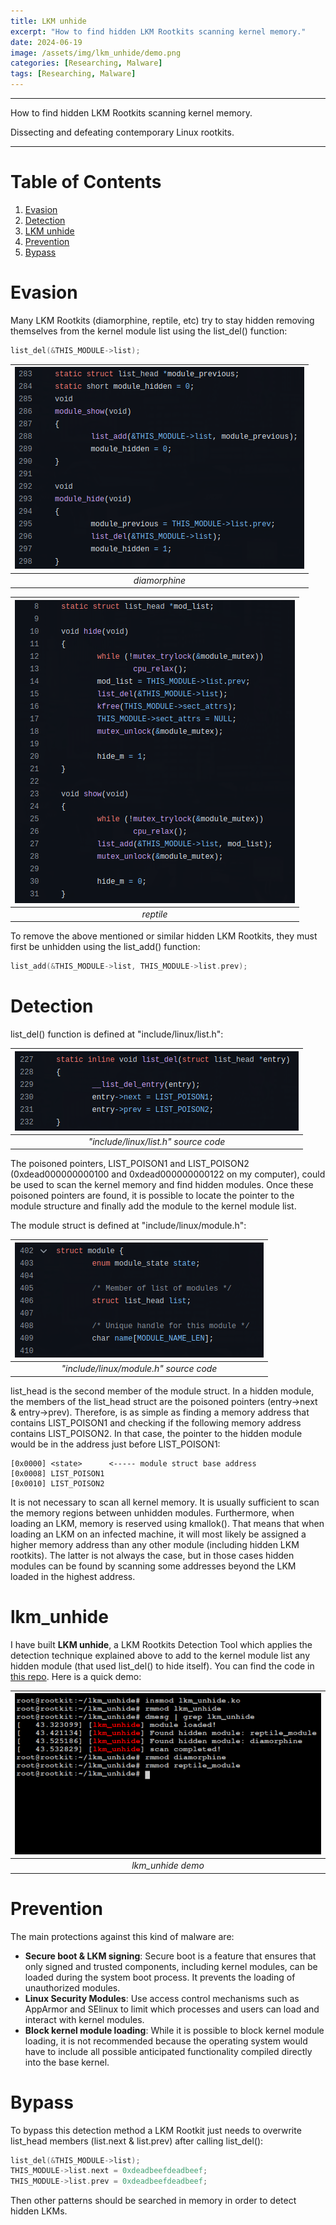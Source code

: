 ```yaml
---
title: LKM unhide
excerpt: "How to find hidden LKM Rootkits scanning kernel memory."
date: 2024-06-19
image: /assets/img/lkm_unhide/demo.png
categories: [Researching, Malware]
tags: [Researching, Malware]
---
```

---

How to find hidden LKM Rootkits scanning kernel memory.

Dissecting and defeating contemporary Linux rootkits.

---

# Table of Contents
1. [Evasion](#evasion)
2. [Detection](#detection)
3. [LKM unhide](#lkm_unhide)
4. [Prevention](#prevention)
5. [Bypass](#bypass)


# Evasion

Many LKM Rootkits (diamorphine, reptile, etc) try to stay hidden removing themselves from the kernel module list using the list_del() function:
```c
list_del(&THIS_MODULE->list);
```

| ![](/assets/img/lkm_unhide/diamorphine_list_del.png) |
|:--:|
| *diamorphine* |

| ![](/assets/img/lkm_unhide/reptile_list_del.png) |
|:--:|
| *reptile* |

To remove the above mentioned or similar hidden LKM Rootkits, they must first be unhidden using the list_add() function:
```c
list_add(&THIS_MODULE->list, THIS_MODULE->list.prev);
```  


# Detection

list_del() function is defined at "include/linux/list.h":

| ![](/assets/img/lkm_unhide/source_list_del.png) |
|:--:|
| *"include/linux/list.h" source code* |

The poisoned pointers, LIST_POISON1 and LIST_POISON2 (0xdead000000000100 and 0xdead000000000122 on my computer), could be used to scan the kernel memory and find hidden modules. Once these poisoned pointers are found, it is possible to locate the pointer to the module structure and finally add the module to the kernel module list.

The module struct is defined at "include/linux/module.h":

| ![](/assets/img/lkm_unhide/struct_module.png) |
|:--:|
| *"include/linux/module.h" source code* |

list_head is the second member of the module struct. In a hidden module, the members of the list_head struct are the poisoned pointers (entry->next & entry->prev). Therefore, is as simple as finding a memory address that contains LIST_POISON1 and checking if the following memory address contains LIST_POISON2. In that case, the pointer to the hidden module would be in the address just before LIST_POISON1:
```
[0x0000] <state>      <----- module struct base address
[0x0008] LIST_POISON1
[0x0010] LIST_POISON2
```

It is not necessary to scan all kernel memory. It is usually sufficient to scan the memory regions between unhidden modules. Furthermore, when loading an LKM, memory is reserved using kmallok(). That means that when loading an LKM on an infected machine, it will most likely be assigned a higher memory address than any other module (including hidden LKM rootkits). The latter is not always the case, but in those cases hidden modules can be found by scanning some addresses beyond the LKM loaded in the highest address.  

  
# lkm_unhide

I have built **LKM unhide**, a LKM Rootkits Detection Tool which applies the detection technique explained above to add to the kernel module list any hidden module (that used list_del() to hide itself). You can find the code in [this repo](https://github.com/sapellaniz/lkm_unhide). Here is a quick demo:
 
| ![](/assets/img/lkm_unhide/demo.png) |
|:--:|
| *lkm_unhide demo* |

  
# Prevention

The main protections against this kind of malware are:

- **Secure boot & LKM signing**: Secure boot is a feature that ensures that only signed and trusted components, including kernel modules, can be loaded during the system boot process. It prevents the loading of unauthorized modules.
- **Linux Security Modules**: Use access control mechanisms such as AppArmor and SElinux to limit which processes and users can load and interact with kernel modules.
- **Block kernel module loading**: While it is possible to block kernel module loading, it is not recommended because the operating system would have to include all possible anticipated functionality compiled directly into the base kernel.

  
# Bypass

To bypass this detection method a LKM Rootkit just needs to overwrite list_head members (list.next & list.prev) after calling list_del():
```c
list_del(&THIS_MODULE->list);
THIS_MODULE->list.next = 0xdeadbeefdeadbeef;
THIS_MODULE->list.prev = 0xdeadbeefdeadbeef;
```

Then other patterns should be searched in memory in order to detect hidden LKMs.
